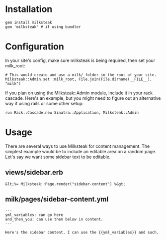 # Installation

    gem install milksteak 
    gem 'milksteak' # if using bundler

# Configuration

In your site's config, make sure milksteak is being required, then set your milk_root:

    # This would create and use a milk/ folder in the root of your site.
    Milksteak::Admin.set :milk_root, File.join(File.dirname(__FILE__), "milk")

If you plan on using the Milksteak::Admin module, include it in your rack cascade.  Here's an example, but you might need to figure out an alternative way if using rails or some other setup:

    run Rack::Cascade.new Sinatra::Application, Milksteak::Admin

# Usage

There are several ways to use Milksteak for content management.  The simplest example would be to include an editable area on a random page.  Let's say we want some sidebar text to be editable.  

## views/sidebar.erb

    &lt;%= Milksteak::Page.render("sidebar-content") %&gt;

## milk/pages/sidebar-content.yml

    ---
    yml_variables: can go here
    and_then_you: can use them below in content.
    ---
    
    Here's the sidebar content. I can use the {{yml_variables}} and such.

